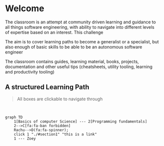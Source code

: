 # Welcome

The classroom is an attempt at community driven learning and guidance to all things software engineering, with ability to navigate into different levels of expertise based on an interest. This challenge

The aim is to cover learning paths to become a generalist or a specialist, but also enough of basic skills to be able to be an autonomous software engineer

The classroom contains guides, learning material, books, projects, documentation and other useful tips (cheatsheets, utility tooling, learning and productivity tooling)



## A structured Learning Path

> All boxes are clickable to navigate through

<br />


```mermaid
graph TD
    1[Basics of computer Science] --- 2[Programming fundamentals]
    2-->C[fa:fa-ban forbidden]
    Rachu-->D(fa:fa-spinner);
    click 1 "./#section1" "this is a link"
    1 --- Zoey

```

